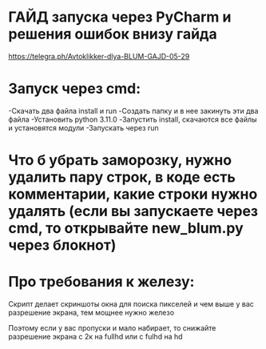 # ГАЙД запуска через PyCharm и решения ошибок внизу гайда
https://telegra.ph/Avtoklikker-dlya-BLUM-GAJD-05-29


# Запуск через cmd:
-Скачать два файла install и run
-Создать папку и в нее закинуть эти два файла
-Установить python 3.11.0
-Запустить install, скачаются все файлы и установятся модули
-Запускать через run


# Что б убрать заморозку, нужно удалить пару строк, в коде есть комментарии, какие строки нужно удалять (если вы запускаете через cmd, то открывайте new_blum.py через блокнот)

# Про требования к железу:
Скрипт делает скриншоты окна для поиска пикселей и чем выше у вас разрешение экрана, тем мощнее нужно железо

Поэтому если у вас пропуски и мало набирает, то снижайте разрешение экрана с 2к на fullhd или с fulhd на hd
